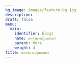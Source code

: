 ```yaml
---
bg_image: images/feature-bg.jpg
description: 
draft: false
menu:
  main:
    identifier: blog1
    name: แหล่งความรู้เผยแพร่
    parent: More
    weight: 4
title: แหล่งความรู้เผยแพร่
---
```

